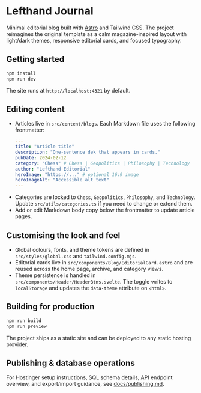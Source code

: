 # Lefthand Journal

Minimal editorial blog built with [Astro](https://astro.build) and Tailwind CSS. The project reimagines the original template as a calm magazine-inspired layout with light/dark themes, responsive editorial cards, and focused typography.

## Getting started

```sh
npm install
npm run dev
```

The site runs at `http://localhost:4321` by default.

## Editing content

- Articles live in `src/content/blogs`. Each Markdown file uses the following frontmatter:
  ```yaml
  ---
  title: "Article title"
  description: "One-sentence dek that appears in cards."
  pubDate: 2024-02-12
  category: "Chess" # Chess | Geopolitics | Philosophy | Technology
  author: "Lefthand Editorial"
  heroImage: "https://..." # optional 16:9 image
  heroImageAlt: "Accessible alt text"
  ---
  ```
- Categories are locked to `Chess`, `Geopolitics`, `Philosophy`, and `Technology`. Update `src/utils/categories.ts` if you need to change or extend them.
- Add or edit Markdown body copy below the frontmatter to update article pages.

## Customising the look and feel

- Global colours, fonts, and theme tokens are defined in `src/styles/global.css` and `tailwind.config.mjs`.
- Editorial cards live in `src/components/Blog/EditorialCard.astro` and are reused across the home page, archive, and category views.
- Theme persistence is handled in `src/components/Header/HeaderBtns.svelte`. The toggle writes to `localStorage` and updates the `data-theme` attribute on `<html>`.

## Building for production

```sh
npm run build
npm run preview
```

The project ships as a static site and can be deployed to any static hosting provider.

## Publishing & database operations

For Hostinger setup instructions, SQL schema details, API endpoint overview, and export/import guidance, see [docs/publishing.md](docs/publishing.md).
